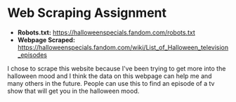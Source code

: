 # Web Scraping Assignment

- **Robots.txt:** https://halloweenspecials.fandom.com/robots.txt
- **Webpage Scraped:** https://halloweenspecials.fandom.com/wiki/List_of_Halloween_television_episodes

I chose to scrape this website because I've been trying to get more into the halloween mood and I think the data on this webpage can help me and many others in the future. People can use this to find an episode of a tv show that will get you in the halloween mood.